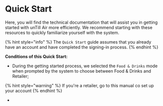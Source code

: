 # Quick Start

Here, you will find the technical documentation that will assist you in getting started with unTill Air more efficiently. We recommend starting with these resources to quickly familiarize yourself with the system.

{% hint style="info" %}
The `Quick Start` guide assumes that you already have an account and have completed the signing-in process.
{% endhint %}

**Conditions of this Quick Start:**

* During the getting started process, we selected the `Food & Drinks` mode when prompted by the system to choose between Food & Drinks and Retailer;

{% hint style="warning" %}
If you're a retailer, go to this manual co set up your account
{% endhint %}

*
